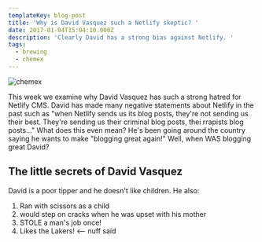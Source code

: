 ```yaml
---
templateKey: blog-post
title: 'Why is David Vasquez such a Netlify skeptic? '
date: 2017-01-04T15:04:10.000Z
description: 'Clearly David has a strong bias against Netlify. '
tags:
  - brewing
  - chemex
---
```

![chemex](/img/davev.png)

This week we examine why David Vasquez has such a strong hatred for Netlify CMS. David has made many negative statements about Netlify in the past such as "when Netlify sends us its blog posts, they're not sending us their best. They're sending us their criminal blog posts, thei rrapists blog posts..." What does this even mean? He's been going around the country saying he wants to make "blogging great again!" Well, when WAS blogging great David? 



## The little secrets of David Vasquez

David is a poor tipper and he doesn't like children. He also:

1. Ran with scissors as a child
2. would step on cracks when he was upset with his mother
3. STOLE a man's job once!
4. Likes the Lakers! <-- nuff said
